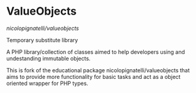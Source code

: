 ValueObjects
============

*nicolopignatelli/valueobjects* 

Temporary substitute library

A PHP library/collection of classes aimed to help developers using and undestanding immutable objects.

This is fork of the educational package nicolopignatelli/valueobjects that aims to provide more functionality for basic tasks and act as a object oriented wrapper for PHP types.
